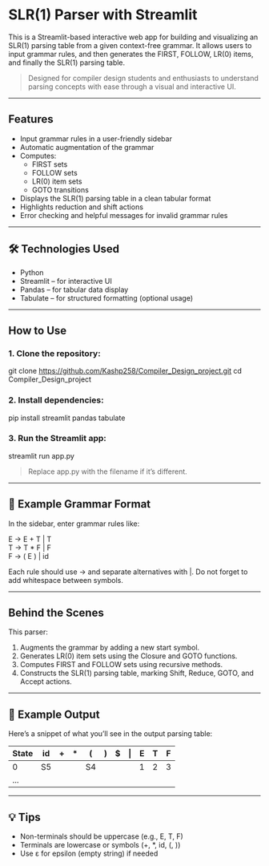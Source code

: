 #  SLR(1) Parser with Streamlit

This is a Streamlit-based interactive web app for building and visualizing an SLR(1) parsing table from a given context-free grammar. It allows users to input grammar rules, and then generates the FIRST, FOLLOW, LR(0) items, and finally the SLR(1) parsing table.

> Designed for compiler design students and enthusiasts to understand parsing concepts with ease through a visual and interactive UI.

---

##  Features

- Input grammar rules in a user-friendly sidebar
- Automatic augmentation of the grammar
- Computes:
  - FIRST sets
  - FOLLOW sets
  - LR(0) item sets
  - GOTO transitions
- Displays the SLR(1) parsing table in a clean tabular format
- Highlights reduction and shift actions
- Error checking and helpful messages for invalid grammar rules

---

## 🛠 Technologies Used

- Python
- Streamlit – for interactive UI
- Pandas – for tabular data display
- Tabulate – for structured formatting (optional usage)

---

##  How to Use

### 1. Clone the repository:

git clone https://github.com/Kashp258/Compiler_Design_project.git
cd Compiler_Design_project

### 2. Install dependencies:

pip install streamlit pandas tabulate

### 3. Run the Streamlit app:

streamlit run app.py

> Replace app.py with the filename if it’s different.

---

## 📘 Example Grammar Format

In the sidebar, enter grammar rules like:

E -> E + T | T  
T -> T * F | F  
F -> ( E ) | id

Each rule should use -> and separate alternatives with |. Do not forget to add whitespace between symbols.

---

##  Behind the Scenes

This parser:

1. Augments the grammar by adding a new start symbol.
2. Generates LR(0) item sets using the Closure and GOTO functions.
3. Computes FIRST and FOLLOW sets using recursive methods.
4. Constructs the SLR(1) parsing table, marking Shift, Reduce, GOTO, and Accept actions.

---

## 🧪 Example Output

Here’s a snippet of what you’ll see in the output parsing table:

| State | id | + | * | ( | ) | $ | \| | E | T | F |
|-------|----|---|---|---|---|---|---|---|---|---|
| 0     | S5 |   |   | S4 |   |   |   | 1 | 2 | 3 |
| ...   |    |   |   |    |   |   |   |   |   |   |

---

## 💡 Tips

- Non-terminals should be uppercase (e.g., E, T, F)
- Terminals are lowercase or symbols (+, *, id, (, ))
- Use ε for epsilon (empty string) if needed
